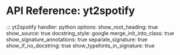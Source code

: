 # API Reference: yt2spotify

::: yt2spotify
handler: python
options:
show_root_heading: true
show_source: true
docstring_style: google
merge_init_into_class: true
show_signature_annotations: true
separate_signature: true
show_if_no_docstring: true
show_typehints_in_signature: true
